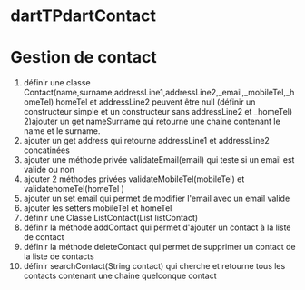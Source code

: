 # dartTPdartContact
# Gestion de contact 
1) définir une classe Contact(name,surname,addressLine1,addressLine2,_email,_mobileTel,_homeTel)
homeTel et addressLine2 peuvent être null (définir un constructeur simple et un constructeur sans addressLine2 et _homeTel)
2)ajouter un get nameSurname qui retourne une chaine contenant le name et le surname.
3) ajouter un get address qui retourne addressLine1 et addressLine2 concatinées
4) ajouter une méthode privée validateEmail(email) qui teste si un email est valide ou non
5) ajouter 2 méthodes privées validateMobileTel(mobileTel) et validatehomeTel(homeTel )
6) ajouter un set email qui permet de modifier l'email avec un email valide
7) ajouter les setters mobileTel et homeTel
8) définir une Classe ListContact(List<Contact> listContact)
9) définir la méthode addContact qui permet d'ajouter un contact à la liste de contact
10) définir la méthode deleteContact qui permet de supprimer un contact de la liste de contacts
11) définir searchContact(String contact) qui cherche et retourne tous les contacts contenant une chaine quelconque contact
